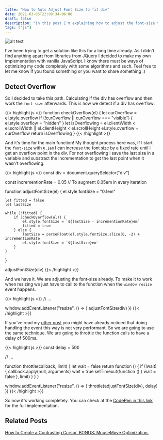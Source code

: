 ```yaml
---
title: "How to Auto Adjust Font Size to fit div"
date: 2021-03-05T23:08:34-06:00
draft: false
description: "In this post I'm explaining how to adjust the font-size to fit a div with JavaScript"
tags: ["js"]
---
```


![alt text](/images/blog/1.gif)


I've been trying to get a solution like this for a long time already. As I didn't find anything apart from libraries from JQuery I decided to make my own implementation with vanilla JavaScript.  I know there must be ways of optimizing my code completely with some algorithms and such. Feel free to let me know if you found something or you want to share something :)

## Detect Overflow

So I decided to take this path. Calculating if the div has overflow and then work the `font-size` afterwards. This is how we detect if a div has overflow: 

{{< highlight js >}}
function checkOverflow(el) {
    let curOverflow = el.style.overflow
    if (!curOverflow || curOverflow === "visible") {
        el.style.overflow = "hidden"
    }
    let isOverflowing = el.clientWidth < el.scrollWidth || el.clientHeight < el.scrollHeight
    el.style.overflow = curOverflow
    return isOverflowing
}
{{< /highlight >}}

And it's time for the main function! My thought process here was, if I start the `font-size` with `0.1em` I can increase the font size by a fixed rate until I get an overflow point in the div. For not overflowing I save the last size in a variable and substract the incrementation to get the last point when it wasn't overflowing. 

{{< highlight js >}}
const div = document.querySelector("div")

const incrementionRate = 0.05 // To augment 0.05em in every iteration 

function adjustFontSize(el) {
    el.style.fontSize = "0.1em"

    let fitted = false
    let lastSize

    while (!fitted) {
        if (checkOverflow(el)) {
            el.style.fontSize = `${lastSize - incrementionRate}em`
            fitted = true
        } else {
            lastSize = parseFloat(el.style.fontSize.slice(0, -2) + incrementionRate
            el.style.fontSize = `${lastSize}em`
        }
    }
}

adjustFontSize(div)
{{< /highlight >}}

And we have it. We are adjusting the font-size already. To make it to work when resizing we just have to call to the function when the `window resize` event happens.

{{< highlight js >}}
// ...

window.addEventListener("resize", () => {
    adjustFontSize(div)
})
{{< /highlight >}}

If you've read my [other post](https://gabriellazcano.com/blog/how-to-create-a-contrasting-cursor/) you might have already noticed that doing handling the event this way is not very performant. So we are going to use the same technique. We are going to throttle the function calls to have a delay of 500ms.

{{< highlight js >}}
const delay = 500

// ...

function throttle(callback, limit) {
    let wait = false
    return function () {
        if (!wait) {
            callback.apply(null, arguments)
            wait = true
            setTimeout(function () {
                wait = false
            }, limit)
        }
    }
}

window.addEventListener("resize", () => {
    throttle(adjustFontSize(div), delay)
})
{{< /highlight >}}

So now it's working completely. You can check at the [CodePen in this link](https://codepen.io/DatsGabs/pen/MWbqyrK) for the full implementation.

## Related Posts

[How to Create a Contrasting Cursor. BONUS: MouseMove Optimization.](https://gabriellazcano.com/blog/how-to-create-a-contrasting-cursor/)
